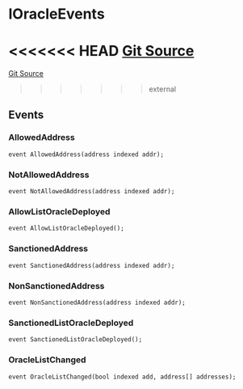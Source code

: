 # IOracleEvents
<<<<<<< HEAD
[Git Source](https://github.com/thrackle-io/tron/blob/c915f21b8dd526456aab7e2f9388d412d287d507/src/interfaces/IEvents.sol)
=======
[Git Source](https://github.com/thrackle-io/tron/blob/81964a0e15d7593cfe172486fd6691a89432c332/src/interfaces/IEvents.sol)
>>>>>>> external


## Events
### AllowedAddress

```solidity
event AllowedAddress(address indexed addr);
```

### NotAllowedAddress

```solidity
event NotAllowedAddress(address indexed addr);
```

### AllowListOracleDeployed

```solidity
event AllowListOracleDeployed();
```

### SanctionedAddress

```solidity
event SanctionedAddress(address indexed addr);
```

### NonSanctionedAddress

```solidity
event NonSanctionedAddress(address indexed addr);
```

### SanctionedListOracleDeployed

```solidity
event SanctionedListOracleDeployed();
```

### OracleListChanged

```solidity
event OracleListChanged(bool indexed add, address[] addresses);
```


